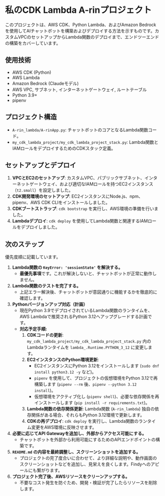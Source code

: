 # 私のCDK Lambda A-rinプロジェクト

このプロジェクトは、AWS CDK、Python Lambda、およびAmazon Bedrockを使用してAIチャットボットを構築およびデプロイする方法を示すものです。カスタムVPCのセットアップからLambda関数のデプロイまで、エンドツーエンドの構築をカバーしています。

## 使用技術

* AWS CDK (Python)
* AWS Lambda
* Amazon Bedrock (Claudeモデル)
* AWS VPC, サブネット, インターネットゲートウェイ, ルートテーブル
* Python 3.9+
* pipenv

## プロジェクト構造

* `A-rin_lambda/A-rinApp.py`: チャットボットのコアとなるLambda関数コード。
* `my_cdk_lambda_project/my_cdk_lambda_project_stack.py`: Lambda関数とIAMロールをデプロイするためのCDKスタック定義。

## セットアップとデプロイ

1.  **VPCとEC2のセットアップ**: カスタムVPC、パブリックサブネット、インターネットゲートウェイ、および適切なIAMロールを持つEC2インスタンス（`t2.small`）を設定しました。
2.  **CDK開発環境のセットアップ**: EC2インスタンスにNode.js、npm、pipenv、AWS CDK CLIをインストールしました。
3.  **CDKブートストラップ**: `cdk bootstrap` を実行し、AWS環境の準備を行いました。
4.  **Lambdaデプロイ**: `cdk deploy` を使用してLambda関数と関連するIAMロールをデプロイしました。

## 次のステップ

優先度順に記載しています。

1.  **Lambda関数の `KeyError: 'sessionState'` を解決する。**
    * **最優先事項**です。これが解決しないと、チャットボットが正常に動作しません。
2.  **Lambda関数のテストを完了する。**
    * 上記エラー解決後、チャットボットが意図通りに機能するかを徹底的に確認します。
3.  **Pythonバージョンアップ対応（計画）**
    * 現在Python 3.9でデプロイされているLambda関数のランタイムを、AWS Lambdaで推奨されるPython 3.12へアップグレードする計画です。
    * **対応予定手順:**
        1.  **CDKコードの更新**: `my_cdk_lambda_project/my_cdk_lambda_project_stack.py` 内のLambdaランタイムを `lambda_.Runtime.PYTHON_3_12` に変更します。
        2.  **EC2インスタンスのPython環境更新**:
            * EC2インスタンスにPython 3.12をインストールします (`sudo dnf install python3.12 -y` など)。
            * `pipenv` を使用して、プロジェクトの仮想環境をPython 3.12で再構築します (`pipenv --rm` 後、`pipenv --python 3.12 install`)。
            * 仮想環境をアクティブ化し (`pipenv shell`)、必要な依存関係を再インストールします (`pip install -r requirements.txt`)。
        3.  **Lambda関数の依存関係更新**: Lambda関数 (`A-rin_lambda`) 独自の依存関係がある場合、それらもPython 3.12環境で更新します。
        4.  **CDKの再デプロイ**: `cdk deploy` を実行し、Lambda関数のランタイム変更をAWS環境に反映させます。
4.  **必要に応じてAPI Gatewayを追加し、外部からアクセス可能にする。**
    * チャットボットを外部から利用可能にするためのAPIエンドポイントの構築です。
5.  **`README.md` の内容を最終調整し、スクリーンショットを追加する。**
    * プロジェクトの完了度合いに合わせて、より詳細な説明や、動作画面のスクリーンショットなどを追加し、見栄えを良くします。Findyへのアピールにも繋がります。
6.  **プロジェクト完了後、AWSリソースをクリーンアップする。**
    * 不要なコスト発生を防ぐため、開発・検証が完了したらリソースを削除します。
